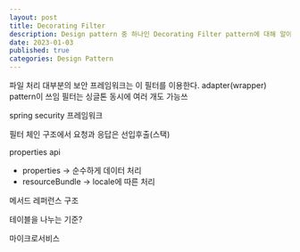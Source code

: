 ```yaml
---
layout: post
title: Decorating Filter
description: Design pattern 중 하나인 Decorating Filter pattern에 대해 알아보자
date: 2023-01-03
published: true
categories: Design Pattern
---
```

파일 처리
대부분의 보안 프레임워크는 이 필터를 이용한다.
adapter(wrapper) pattern이 쓰임
필터는 싱글톤
동시에 여러 개도 가능쓰

spring security 프레임워크

필터 체인 구조에서 요청과 응답은 선입후출(스택)

properties api
- properties -> 순수하게 데이터 처리
- resourceBundle -> locale에 따른 처리


메서드 레퍼런스 구조


테이블을 나누는 기준?

마이크로서비스

